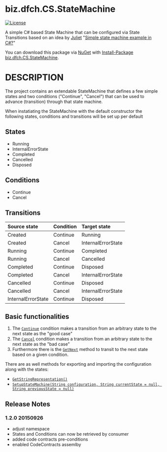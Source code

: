 # biz.dfch.CS.StateMachine
[![License](https://img.shields.io/badge/license-Apache%20License%202.0-blue.svg)](https://github.com/dfensgmbh/biz.dfch.CS.StateMachine/blob/master/LICENSE)


A simple C# based State Machine that can be configured via State Transitions based on an idea by [Juliet](http://stackoverflow.com/users/40516/juliet) "[Simple state machine example in C#?](http://stackoverflow.com/questions/5923767/simple-state-machine-example-in-c)"

You can download this package via [NuGet](http://nuget.org) with [Install-Package biz.dfch.CS.StateMachine](https://www.nuget.org/packages/biz.dfch.CS.StateMachine/).


# DESCRIPTION

The project contains an extendable StateMachine that defines a few simple states and two conditions ("Continue", "Cancel") that can be used to advance (transition) through that state machine.

When instatiating the StateMachine with the default constructor the following states, conditions and transitions will be set up per default

## States

* Running
* InternalErrorState
* Completed
* Cancelled
* Disposed


## Conditions

* Continue
* Cancel


## Transitions

Source state | Condition | Target state
:-----|:-----|:------
Created | Continue | Running
Created | Cancel | InternalErrorState
Running | Continue | Completed
Running | Cancel | Cancelled
Completed | Continue | Disposed
Completed | Cancel | InternalErrorState
Cancelled | Continue | Disposed
Cancelled | Cancel | InternalErrorState
InternalErrorState | Continue | Disposed


## Basic functionalities

1. The [`Continue`](./biz.dfch.CS.StateMachine/StateMachine.cs#L94) condition makes a transition from an arbitrary state to the next state as the "good case"
1. The [`Cancel`](./biz.dfch.CS.StateMachine/StateMachine.cs#L02) condition makes a transition from an arbitrary state to the next state as the "bad case"
1. Furthermore there is the [`GetNext`](./biz.dfch.CS.StateMachine/StateMachine.cs#L306) method to transit to the next state based on a given condition.

There are as well methods for exporting and importing the configuration along with the states:

* [`GetStringRepresentation()`](https://github.com/dfensgmbh/biz.dfch.CS.StateMachine/blob/master/biz.dfch.CS.StateMachine/StateMachine.cs#L345)
* [`SetupStateMachine(String configuration, String currentState = null, String previousState = null)`](https://github.com/dfensgmbh/biz.dfch.CS.StateMachine/blob/master/biz.dfch.CS.StateMachine/StateMachine.cs#L135)

## Release Notes

### 1.2.0 20150926

* adjust namespace
* States and Conditions can now be retrieved by consumer
* added code contracts pre-conditions
* enabled CodeContracts assemlby
